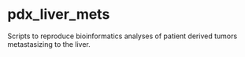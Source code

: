 # pdx_liver_mets
Scripts to reproduce bioinformatics analyses of patient derived tumors metastasizing to the liver.
